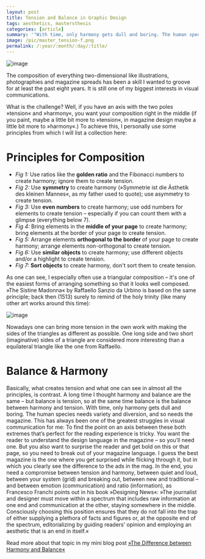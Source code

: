 ```yaml
---
layout: post
title: Tension and Balance in Graphic Design
tags: aesthetics, mastersthesis
categories: [article]
summary: '"With time, only harmony gets dull and boring. The human species needs variety and diversion."'
image: /pic/master_tension-f.png
permalink: /:year/:month/:day/:title/
---
```


![image](/pic/master_balance.jpg)

The composition of everything two-dimensional like illustrations, photographies and magazine spreads has been a skill I wanted to groove for at least the past eight years. It is still one of my biggest interests in visual communications.

What is the challenge? Well, if you have an axis with the two poles »tension« and »harmony«, you want your composition right in the middle (if you paint, maybe a little bit more to »tension«, in magazine design maybe a little bit more to »harmony«.) To achieve this, I personally use some principles from which I will list a collection here:
<br>

# Principles for Composition

 - *Fig 1:* Use ratios like the **golden ratio** and the Fibonacci numbers to create harmony; ignore them to create tension.
 - *Fig 2:* Use **symmetry** to create harmony (»Symmetrie ist die Ästhetik des kleinen Mannes«, as my father used to quote); use asymmetry to create tension.
 - *Fig 3:* Use **even numbers** to create harmony; use odd numbers for elements to create tension – especially if you can count them with a glimpse (everything below 7).
 -  *Fig 4:* Bring elements in the **middle of your page** to create harmony; bring elements at the border of your page to create tension.
 - *Fig 5:* Arrange elements **orthogonal to the border** of your page to create harmony; arrange elements non-orthogonal to create tension.
 - *Fig 6:* Use **similar objects** to create harmony; use different objects and/or a highlight to create tension.
 - *Fig 7:* **Sort objects** to create harmony, don't sort them to create tension.

As one can see, I especially often use a triangular composition – it's one of the easiest forms of arranging something so that it looks well composed. »The Sistine Madonna« by Raffaello Sanzio da Urbino is based on the same principle; back then (1513) surely to remind of the holy trinity (like many other art works around this time):

![image](/pic/master_balance2.jpg)

Nowadays one can bring more tension in the own work with making the sides of the triangles as different as possible. One long side and two short (imaginative) sides of a triangle are considered more interesting than a equilateral triangle like the one from Raffaello.


# Balance & Harmony

Basically, what creates tension and what one can see in almost all the principles, is contrast. A long time I thought harmony and balance are the same – but balance is tension, so at the same time balance is the balance between harmony and tension. With time, only harmony gets dull and boring. The human species needs variety and diversion, and so needs the magazine.
This has always been one of the greatest struggles in visual communication for me: To find the point on an axis between these both extremes that’s perfect for the reading experience is tricky. You want the reader to understand the design language in the magazine – so you’ll need one. But you also want to surprise the reader and get bold on this or that page, so you need to break out of your magazine language. I guess the best magazine is the one where you get surprised while flicking through it, but in which you clearly see the difference to the ads in the mag.
In the end, you need a compromise between tension and harmony, between quiet and loud, between your system (grid) and breaking out, between new and traditional – and between emotion (communication) and ratio (information), as Francesco Franchi points out in his book »Designing News«:
»The journalist and designer must move within a spectrum that includes raw information at one end and communication at the other, staying somewhere in the middle. Consciously choosing this position ensures that they do not fall into the trap of either supplying a plethora of facts and figures or, at the opposite end of the spectrum, editorializing by guiding readers’ opinion and employing an aesthetic that is an end in itself.«

Read more about that topic in my mini blog post [»The Difference between Harmony and Balance«](/_posts/2014-06-18-The-Difference-between-Harmony-and-Balance)
